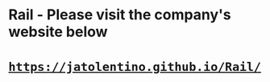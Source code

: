 # Rail - Please visit the company's website below
# [`https://jatolentino.github.io/Rail/`](https://jatolentino.github.io/Rail/)
